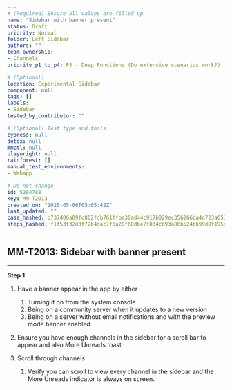 ```yaml
---
# (Required) Ensure all values are filled up
name: "Sidebar with banner present"
status: Draft
priority: Normal
folder: Left Sidebar
authors: ""
team_ownership:
- Channels
priority_p1_to_p4: P3 - Deep Functions (Do extensive scenarios work?)

# (Optional)
location: Experimental Sidebar
component: null
tags: []
labels:
- Sidebar
tested_by_contributor: ""

# (Optional) Test type and tools
cypress: null
detox: null
mmctl: null
playwright: null
rainforest: []
manual_test_environments:
- Webapp

# Do not change
id: 5294788
key: MM-T2013
created_on: "2020-05-06T05:05:42Z"
last_updated: ""
case_hashed: b737406a09fc802fdb761ffba30ad44c917b029ec356266ba4d723a651e2dd30741bd94c00b47f9c55ef1d2b5ae42835
steps_hashed: f1f53f32d3f72b4dac7f6a29f68dbe2f834c693a86b524bb99d8f195d1612560f85ba4e1bd01bb66e0ab6682bbc3f5fe
---
```


<!-- (Auto-generated) Based on frontmatter's "key" and "name" -->

## MM-T2013: Sidebar with banner present

---

**Step 1**

1. Have a banner appear in the app by either

   1. Turning it on from the system console
   2. Being on a community server when it updates to a new version
   3. Being on a server without email notifications and with the preview mode banner enabled

2. Ensure you have enough channels in the sidebar for a scroll bar to appear and also More Unreads toast

3. Scroll through channels

   1. Verify you can scroll to view every channel in the sidebar and the More Unreads indicator is always on screen.
